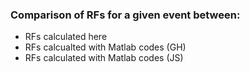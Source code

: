 ### Comparison of RFs for a given event between:
* RFs calculated here
* RFs calcualted with Matlab codes (GH)
* RFs calculated with Matlab codes (JS)
